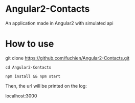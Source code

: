 # Angular2-Contacts
An application made in Angular2 with simulated api

# How to use

git clone https://github.com/fuchien/Angular2-Contacts.git
```
cd Angular2-Contacts

npm install && npm start
```

Then, the url will be printed on the log:

localhost:3000

